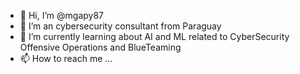 - 👋 Hi, I’m @mgapy87
- 👀 I’m an cybersecurity consultant from Paraguay
- 🌱 I’m currently learning about AI and ML related to CyberSecurity Offensive Operations and BlueTeaming
- 📫 How to reach me ...

<!---
;)
--->
